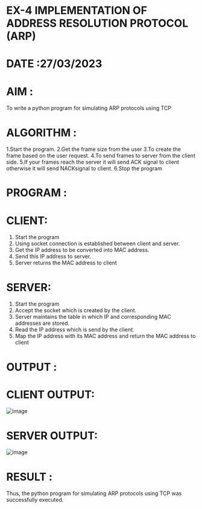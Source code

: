 # EX-4 IMPLEMENTATION OF ADDRESS RESOLUTION PROTOCOL (ARP)

# DATE :27/03/2023

# AIM :
To write a python program for simulating ARP protocols using TCP


# ALGORITHM :

1.Start the program. 
2.Get the frame size from the user 
3.To create the frame based on the user request. 
4.To send frames to server from the client side. 
5.If your frames reach the server it will send ACK signal to client otherwise it will send NACKsignal to client. 
6.Stop the program

# PROGRAM :

# CLIENT:
1. Start the program
2. Using socket connection is established between client and server.
3. Get the IP address to be converted into MAC address.
4. Send this IP address to server.
5. Server returns the MAC address to client

# SERVER:
1. Start the program
2. Accept the socket which is created by the client.
3. Server maintains the table in which IP and corresponding MAC addresses are
stored.
4. Read the IP address which is send by the client.
5. Map the IP address with its MAC address and return the MAC address to client


# OUTPUT :

# CLIENT OUTPUT:

![image](https://github.com/kasivishvanathV/EX-4/assets/118787417/a907d0c6-6dfb-43e4-8e69-34dbd5e4aa2c)

# SERVER OUTPUT:

![image](https://github.com/kasivishvanathV/EX-4/assets/118787417/b01b0b40-6756-41c7-aa5e-255d70f3dacf)




# RESULT :
Thus, the python program for simulating ARP protocols using TCP was successfully executed.



